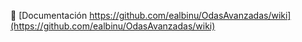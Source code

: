 📄 [Documentación https://github.com/ealbinu/OdasAvanzadas/wiki](https://github.com/ealbinu/OdasAvanzadas/wiki)